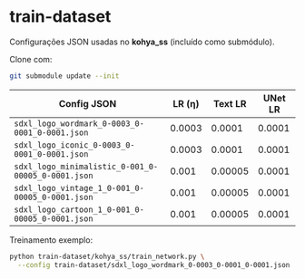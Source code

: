 # train-dataset

Configurações JSON usadas no **kohya_ss** (incluído como submódulo).

Clone com:

```bash
git submodule update --init
```

| Config JSON                                           | LR (η) | Text LR | UNet LR |
| ----------------------------------------------------- | ------ | ------- | ------- |
| `sdxl_logo_wordmark_0-0003_0-0001_0-0001.json`      | 0.0003 | 0.0001  | 0.0001  |
| `sdxl_logo_iconic_0-0003_0-0001_0-0001.json`        | 0.0003 | 0.0001  | 0.0001  |
| `sdxl_logo_minimalistic_0-001_0-00005_0-0001.json`  | 0.001  | 0.00005 | 0.0001  |
| `sdxl_logo_vintage_1_0-001_0-00005_0-0001.json`     | 0.001  | 0.00005 | 0.0001  |
| `sdxl_logo_cartoon_1_0-001_0-00005_0-0001.json`     | 0.001  | 0.00005 | 0.0001  |

Treinamento exemplo:

```bash
python train-dataset/kohya_ss/train_network.py \
  --config train-dataset/sdxl_logo_wordmark_0-0003_0-0001_0-0001.json
```
